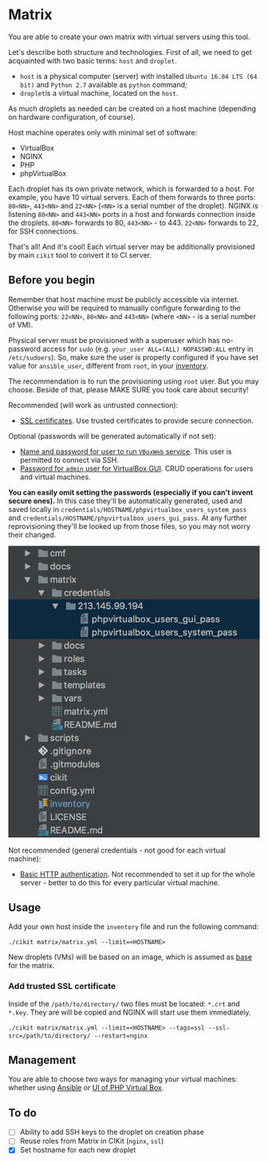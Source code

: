 # Matrix

You are able to create your own matrix with virtual servers using this tool.

Let's describe both structure and technologies. First of all, we need to get acquainted with two basic terms: `host` and `droplet`.

- `host` is a physical computer (server) with installed `Ubuntu 16.04 LTS (64 bit)` and `Python 2.7` available as `python` command;
- `droplet`is a virtual machine, located on the `host`.

As much droplets as needed can be created on a host machine (depending on hardware configuration, of course).

Host machine operates only with minimal set of software:

- VirtualBox
- NGINX
- PHP
- phpVirtualBox

Each droplet has its own private network, which is forwarded to a host. For example, you have 10 virtual servers. Each of them forwards to three ports: `80<NN>`, `443<NN>` and `22<NN>` (`<NN>` is a serial number of the droplet). NGINX is listening `80<NN>` and `443<NN>` ports in a host and forwards connection inside the droplets. `80<NN>` forwards to 80, `443<NN>` - to 443. `22<NN>` forwards to 22, for SSH connections.

That's all! And it's cool! Each virtual server may be additionally provisioned by main `cikit` tool to convert it to CI server.

## Before you begin

Remember that host machine must be publicly accessible via internet. Otherwise you will be required to manually configure forwarding to the following ports: `22<NN>`, `80<NN>` and `443<NN>` (where `<NN>` - is a serial number of VM).

Physical server must be provisioned with a superuser which has no-password access for `sudo` (e.g. `your_user ALL=(ALL) NOPASSWD:ALL` entry in `/etc/sudoers`). So, make sure the user is properly configured if you have set value for `ansible_user`, different from `root`, in your [inventory](../docs/ansible/inventory).

The recommendation is to run the provisioning using `root` user. But you may choose. Beside of that, please MAKE SURE you took care about security!

Recommended (will work as untrusted connection):

- [SSL certificates](vars/ssl.yml#L3). Use trusted certificates to provide secure connection.

Optional (passwords will be generated automatically if not set):

- [Name and password for user to run `VBoxWeb` service](vars/phpvirtualbox.yml#L10-L11). This user is permitted to connect via SSH.
- [Password for `admin` user for VirtualBox GUI](vars/phpvirtualbox.yml#L7-L8). CRUD operations for users and virtual machines.

**You can easily omit setting the passwords (especially if you can't invent secure ones).** In this case they'll be automatically generated, used and saved locally in `credentials/HOSTNAME/phpvirtualbox_users_system_pass` and `credentials/HOSTNAME/phpvirtualbox_users_gui_pass`. At any further reprovisioning they'll be looked up from those files, so you may not worry their changed.

![Automatically generated passwords](docs/matrix-passwords.png)

Not recommended (general credentials - not good for each virtual machine):

- [Basic HTTP authentication](vars/nginx.yml#L4-L12). Not recommended to set it up for the whole server - better to do this for every particular virtual machine.

## Usage

Add your own host inside the `inventory` file and run the following command:

```shell
./cikit matrix/matrix.yml --limit=<HOSTNAME>
```

New droplets (VMs) will be based on an image, which is assumed as [base](vars/virtualmachine.yml#L13) for the matrix.

### Add trusted SSL certificate

Inside of the `/path/to/directory/` two files must be located: `*.crt` and `*.key`. They are will be copied and NGINX will start use them immediately.

```shell
./cikit matrix/matrix.yml --limit=<HOSTNAME> --tags=ssl --ssl-src=/path/to/directory/ --restart=nginx
```

## Management

You are able to choose two ways for managing your virtual machines: whether using [Ansible](docs/droplet/ANSIBLE.md) or [UI of PHP Virtual Box](docs/droplet/UI.md).

## To do

- [ ] Ability to add SSH keys to the droplet on creation phase
- [ ] Reuse roles from Matrix in CIKit (`nginx`, `ssl`)
- [x] Set hostname for each new droplet
